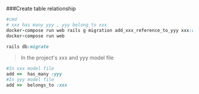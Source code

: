 ###Create table relationship

```ruby
#cmd
# xxx has many yyy , yyy belong_to xxx
docker-compose run web rails g migration add_xxx_reference_to_yyy xxx:references
docker-compose run web

rails db:migrate
```

>In the project's xxx and yyy model file

```ruby
#In xxx model file
add =>  has_many :yyy
#In yyy model file
add =>  belongs_to :xxx
```